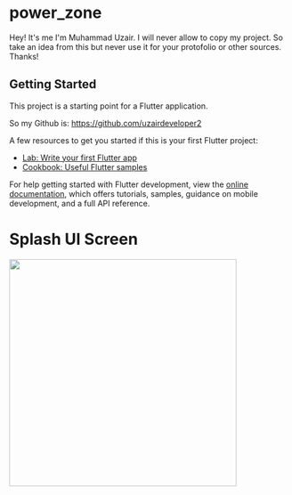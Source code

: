 # power_zone

Hey!
It's me I'm Muhammad Uzair.
I will never allow to copy my project.
So take an idea from this but never use it for your protofolio or other sources.
Thanks!

## Getting Started

This project is a starting point for a Flutter application.

So my Github is: https://github.com/uzairdeveloper2

A few resources to get you started if this is your first Flutter project:

- [Lab: Write your first Flutter app](https://docs.flutter.dev/get-started/codelab)
- [Cookbook: Useful Flutter samples](https://docs.flutter.dev/cookbook)

For help getting started with Flutter development, view the
[online documentation](https://docs.flutter.dev/), which offers tutorials,
samples, guidance on mobile development, and a full API reference.

# Splash UI Screen
<img src="https://user-images.githubusercontent.com/117645470/204099008-e804d803-d07f-4dd4-ade7-b6de3bebf704.png" width="408">
